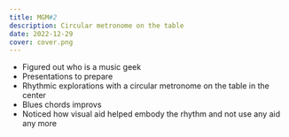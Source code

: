 ```yaml
---
title: MGM#2
description: Circular metronome on the table
date: 2022-12-29
cover: cover.png
---
```


<youtube-embed video="YuTHZBdMPPI" />

- Figured out who is a music geek
- Presentations to prepare
- Rhythmic explorations with a circular metronome on the table in the center
- Blues chords improvs
- Noticed how visual aid helped embody the rhythm and not use any aid any more
